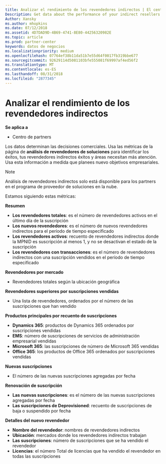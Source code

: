 ```yaml
---
title: Analizar el rendimiento de los revendedores indirectos | El centro de partners
Description: Get data about the performance of your indirect resellers.
Author: Xansky
ms.author: mhopkins
ms.date: 07/12/2018
ms.assetid: 4D7DAD9D-4B69-4741-8E80-44256320982E
ms.topic: article
ms.prod: partner-center
keywords: datos de negocios
ms.localizationpriority: medium
ms.openlocfilehash: 07764ef38b11da51b7e55d64f0017fb319bbe677
ms.sourcegitcommit: 92629114d5081103bfe555081f69997af4ed56f2
ms.translationtype: MT
ms.contentlocale: es-ES
ms.lasthandoff: 08/31/2018
ms.locfileid: "2877345"
---
```

# <a name="analyze-indirect-resellers-performance"></a>Analizar el rendimiento de los revendedores indirectos 

**Se aplica a**
- Centro de partners

Los datos determinan las decisiones comerciales. Usa las métricas de la página de **análisis de revendedores de soluciones** para identificar los éxitos, tus revendedores indirectos éxitos y áreas necesitan más atención. Usa esta información a medida que planees nuevo objetivos empresariales.

> [!NOTE]
> Análisis de revendedores indirectos solo está disponible para los partners en el programa de proveedor de soluciones en la nube.

Estamos siguiendo estas métricas:

**Resumen**  
 - **Los revendedores totales**: es el número de revendedores activos en el último día de la suscripción  
 - **Los nuevos revendedores**: es el número de nuevos revendedores indirectos para el período de tiempo especificado  
 - **Los revendedores activos**: recuento de revendedores indirectos donde la MPNID es suscripción al menos 1, y no se desactivan el estado de la suscripción  
 - **Los revendedores con transacciones**: es el número de revendedores indirectos con una suscripción vendidos en el período de tiempo especificado  

**Revendedores por mercado**  
 - Revendedores totales según la ubicación geográfica  

**Revendedores superiores por suscripciones vendidas**
 - Una lista de revendedores, ordenados por el número de las suscripciones que han vendido  

**Productos principales por recuento de suscripciones**  
 - **Dynamics 365**: productos de Dynamics 365 ordenados por suscripciones vendidas  
 - **EMS**: número de suscripciones de servicios de administración empresarial vendidas  
 - **Microsoft 365**: las suscripciones de número de Microsoft 365 vendidas  
 - **Office 365**: los productos de Office 365 ordenados por suscripciones vendidas  

**Nuevas suscripciones**  
 - El número de las nuevas suscripciones agregadas por fecha  

**Renovación de suscripción**  
 - **Las nuevas suscripciones**: es el número de las nuevas suscripciones agregadas por fecha  
 - **Las suscripciones de Deprovisioned**: recuento de suscripciones de baja o suspendido por fecha  

**Detalles del nuevo revendedor**  
 - **Nombre del revendedor**: nombres de revendedores indirectos  
 - **Ubicación**: mercados donde los revendedores indirectos trabajan  
 - **Las suscripciones**: número de suscripciones que se ha vendido el revendedor  
 - **Licencias**: el número Total de licencias que ha vendido el revendedor en todas las suscripciones  
  
  